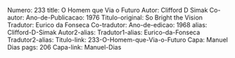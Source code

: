 Numero: 233
title: O Homem que Via o Futuro
Autor: Clifford D Simak
Co-autor: 
Ano-de-Publicacao: 1976
Titulo-original: So Bright the Vision
Tradutor: Eurico da Fonseca
Co-tradutor: 
Ano-de-edicao: 1968
alias: Clifford-D-Simak
Autor2-alias: 
Tradutor1-alias: Eurico-da-Fonseca
Tradutor2-alias: 
Titulo-link: 233-O-Homem-que-Via-o-Futuro
Capa: Manuel Dias
pags: 206
Capa-link: Manuel-Dias